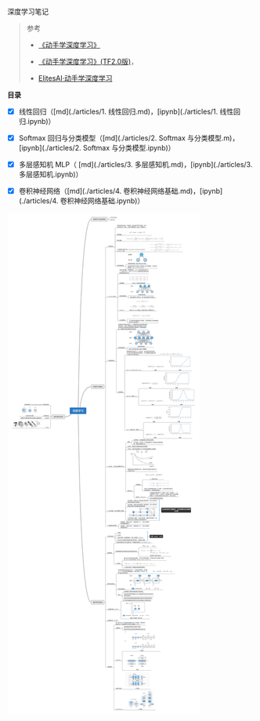 深度学习笔记



> 参考
>
> - [《动手学深度学习》](http://zh.d2l.ai/)
>
> - [《动手学深度学习》(TF2.0版)](https://trickygo.github.io/Dive-into-DL-TensorFlow2.0/#/)，
> - [ElitesAI·动手学深度学习](https://www.boyuai.com/elites/course/cZu18YmweLv10OeV)
>





**目录**

- [x] 线性回归（[md](./articles/1. 线性回归.md)，[ipynb](./articles/1. 线性回归.ipynb)）

- [x] Softmax 回归与分类模型（[md](./articles/2. Softmax 与分类模型.m)，[ipynb](./articles/2. Softmax 与分类模型.ipynb)）

- [x] 多层感知机 MLP（ [md](./articles/3. 多层感知机.md)，[ipynb](./articles/3. 多层感知机.ipynb)）

- [x] 卷积神经网络（[md](./articles/4. 卷积神经网络基础.md)，[ipynb](./articles/4. 卷积神经网络基础.ipynb)）

  



![deep_learning_mind_map](dl_map.png)